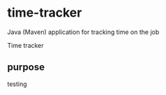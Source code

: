 # time-tracker
Java (Maven) application for tracking time on the job

Time tracker

## purpose  
testing
